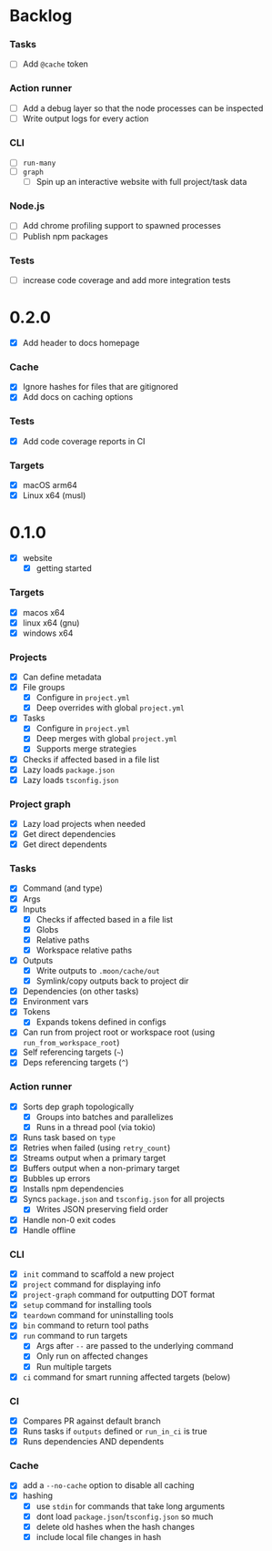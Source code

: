 # Backlog

### Tasks

- [ ] Add `@cache` token

### Action runner

- [ ] Add a debug layer so that the node processes can be inspected
- [ ] Write output logs for every action

### CLI

- [ ] `run-many`
- [ ] `graph`
  - [ ] Spin up an interactive website with full project/task data

### Node.js

- [ ] Add chrome profiling support to spawned processes
- [ ] Publish npm packages

### Tests

- [ ] increase code coverage and add more integration tests

# 0.2.0

- [x] Add header to docs homepage

### Cache

- [x] Ignore hashes for files that are gitignored
- [x] Add docs on caching options

### Tests

- [x] Add code coverage reports in CI

### Targets

- [x] macOS arm64
- [x] Linux x64 (musl)

# 0.1.0

- [x] website
  - [x] getting started

### Targets

- [x] macos x64
- [x] linux x64 (gnu)
- [x] windows x64

### Projects

- [x] Can define metadata
- [x] File groups
  - [x] Configure in `project.yml`
  - [x] Deep overrides with global `project.yml`
- [x] Tasks
  - [x] Configure in `project.yml`
  - [x] Deep merges with global `project.yml`
  - [x] Supports merge strategies
- [x] Checks if affected based in a file list
- [x] Lazy loads `package.json`
- [x] Lazy loads `tsconfig.json`

### Project graph

- [x] Lazy load projects when needed
- [x] Get direct dependencies
- [x] Get direct dependents

### Tasks

- [x] Command (and type)
- [x] Args
- [x] Inputs
  - [x] Checks if affected based in a file list
  - [x] Globs
  - [x] Relative paths
  - [x] Workspace relative paths
- [x] Outputs
  - [x] Write outputs to `.moon/cache/out`
  - [x] Symlink/copy outputs back to project dir
- [x] Dependencies (on other tasks)
- [x] Environment vars
- [x] Tokens
  - [x] Expands tokens defined in configs
- [x] Can run from project root or workspace root (using `run_from_workspace_root`)
- [x] Self referencing targets (`~`)
- [x] Deps referencing targets (`^`)

### Action runner

- [x] Sorts dep graph topologically
  - [x] Groups into batches and parallelizes
  - [x] Runs in a thread pool (via tokio)
- [x] Runs task based on `type`
- [x] Retries when failed (using `retry_count`)
- [x] Streams output when a primary target
- [x] Buffers output when a non-primary target
- [x] Bubbles up errors
- [x] Installs npm dependencies
- [x] Syncs `package.json` and `tsconfig.json` for all projects
  - [x] Writes JSON preserving field order
- [x] Handle non-0 exit codes
- [x] Handle offline

### CLI

- [x] `init` command to scaffold a new project
- [x] `project` command for displaying info
- [x] `project-graph` command for outputting DOT format
- [x] `setup` command for installing tools
- [x] `teardown` command for uninstalling tools
- [x] `bin` command to return tool paths
- [x] `run` command to run targets
  - [x] Args after `--` are passed to the underlying command
  - [x] Only run on affected changes
  - [x] Run multiple targets
- [x] `ci` command for smart running affected targets (below)

### CI

- [x] Compares PR against default branch
- [x] Runs tasks if `outputs` defined or `run_in_ci` is true
- [x] Runs dependencies AND dependents

### Cache

- [x] add a `--no-cache` option to disable all caching
- [x] hashing
  - [x] use `stdin` for commands that take long arguments
  - [x] dont load `package.json`/`tsconfig.json` so much
  - [x] delete old hashes when the hash changes
  - [x] include local file changes in hash
